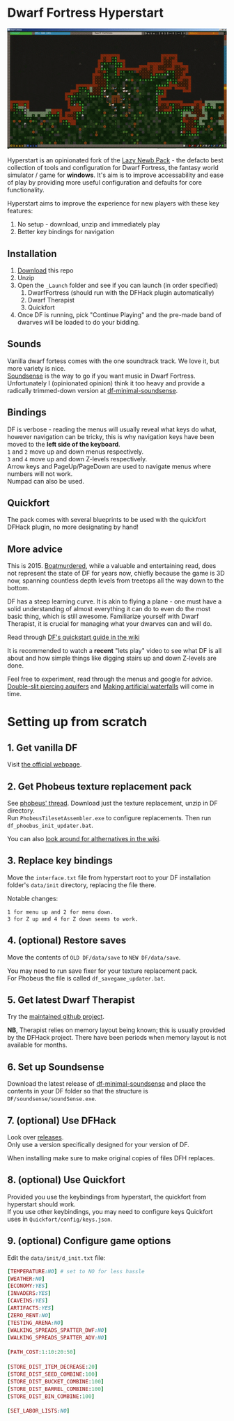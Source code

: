 # Dwarf Fortress Hyperstart

![Vanilla DF and phobeus graphic set comparison](comparison.gif?raw=true "Vanilla DF and phobeus graphic set comparison")

Hyperstart is an opinionated fork of the [Lazy Newb Pack](http://lazynewbpack.com) - the defacto best collection of tools and configuration for Dwarf Fortress, the fantasy world simulator / game for __windows__. It's aim is to improve accessability and ease of play by providing more useful configuration and defaults for core functionality.

Hyperstart aims to improve the experience for new players with these key features:

1. No setup - download, unzip and immediately play
2. Better key bindings for navigation

## Installation
1. [Download](https://github.com/Epigene/dwarf_fortress_hyperstart/archive/master.zip) this repo
2. Unzip
3. Open the `_Launch` folder and see if you can launch (in order specified)  
    1. DwarfFortress (should run with the DFHack plugin automatically)
    2. Dwarf Therapist
    3. Quickfort
4. Once DF is running, pick "Continue Playing" and the pre-made band of dwarves will be loaded to do your bidding.

## Sounds
Vanilla dwarf fortess comes with the one soundtrack track. We love it, but more variety is nice.  
[Soundsense](http://df.zweistein.cz/soundsense/) is the way to go if you want music in Dwarf Fortress.  
Unfortunately I (opinionated opinion) think it too heavy and provide a radically trimmed-down version at [df-minimal-soundsense](https://github.com/Epigene/df-minimal-soundsense/releases).

## Bindings
DF is verbose - reading the menus will usually reveal what keys do what, however navigation can be tricky, this is why navigation keys have been moved to the __left side of the keyboard__.  
`1` and `2` move up and down menus respectively.  
`3` and `4` move up and down Z-levels respectively.  
Arrow keys and PageUp/PageDown are used to navigate menus where numbers will not work.  
Numpad can also be used.  

## Quickfort
The pack comes with several blueprints to be used with the quickfort DFHack plugin, no more designating by hand!

## More advice
This is 2015. [Boatmurdered](http://lparchive.org/Dwarf-Fortress-Boatmurdered/), while a valuable and entertaining read, does not represent the state of DF for years now, chiefly because the game is 3D now, spanning countless depth levels from treetops all the way down to the bottom.  

DF has a steep learning curve. It is akin to flying a plane - one must have a solid understanding of almost everything it can do to even do the most basic thing, which is still awesome. Familiarize yourself with Dwarf Therapist, it is crucial for managing what your dwarves can and will do.

Read through [DF's quickstart guide in the wiki](http://dwarffortresswiki.org/index.php/DF2014:Quickstart_guide)

It is recommended to watch a __recent__ "lets play" video to see what DF is all about and how simple things like digging stairs up and down Z-levels are done.  

Feel free to experiment, read through the menus and google for advice. [Double-slit piercing aquifers](http://dwarffortresswiki.org/index.php/v0.34:Double-slit_method) and [Making artificial waterfalls](http://dwarffortresswiki.org/index.php/v0.34:Waterfall) will come in time.

# Setting up from scratch
## 1. Get vanilla DF
Visit [the official webpage](http://www.bay12games.com/dwarves/).

## 2. Get Phobeus texture replacement pack
See [phobeus' thread](http://dffd.bay12games.com/file.php?id=2430).
Download just the texture replacement, unzip in DF directory.  
Run `PhobeusTilesetAssembler.exe` to configure replacements.
Then run `df_phoebus_init_updater.bat`.

You can also [look around for althernatives in the wiki](http://dwarffortresswiki.org/index.php/DF2014:Graphics_set_repository).

## 3. Replace key bindings

Move the `interface.txt` file from hyperstart root to your DF installation folder's `data/init` directory, replacing the file there.

Notable changes:
```
1 for menu up and 2 for menu down.  
3 for Z up and 4 for Z down seems to work.
```

## 4. (optional) Restore saves

Move the contents of `OLD DF/data/save` to `NEW DF/data/save`.  

You may need to run save fixer for your texture replacement pack.  
For Phobeus the file is called `df_savegame_updater.bat`.  

## 5. Get latest Dwarf Therapist
Try the [maintained github project](https://github.com/Dwarf-Therapist/Dwarf-Therapist/releases).

__NB__, Therapist relies on memory layout being known; this is usually provided by the DFHack project. There have been periods when memory layout is not available for months. 

## 6. Set up Soundsense
Download the latest release of [df-minimal-soundsense](https://github.com/Epigene/df-minimal-soundsense/releases) and place the contents in your DF folder so that the structure is `DF/soundsense/soundSense.exe`.  

## 7. (optional) Use DFHack
Look over [releases](https://github.com/DFHack/dfhack/releases).  
Only use a version specifically designed for your version of DF.  

When installing make sure to make original copies of files DFH replaces.  

## 8. (optional) Use Quickfort
Provided you use the keybindings from hyperstart, the quickfort from hyperstart should work.  
If you use other keybindings, you may need to configure keys Quickfort uses in `Quickfort/config/keys.json`.  

## 9. (optional) Configure game options
Edit the `data/init/d_init.txt` file:

```rb
[TEMPERATURE:NO] # set to NO for less hassle
[WEATHER:NO]
[ECONOMY:YES]
[INVADERS:YES]
[CAVEINS:YES]
[ARTIFACTS:YES]
[ZERO_RENT:NO]
[TESTING_ARENA:NO]
[WALKING_SPREADS_SPATTER_DWF:NO]
[WALKING_SPREADS_SPATTER_ADV:NO]

[PATH_COST:1:10:20:50]

[STORE_DIST_ITEM_DECREASE:20]
[STORE_DIST_SEED_COMBINE:100]
[STORE_DIST_BUCKET_COMBINE:100]
[STORE_DIST_BARREL_COMBINE:100]
[STORE_DIST_BIN_COMBINE:100]

[SET_LABOR_LISTS:NO]
```
